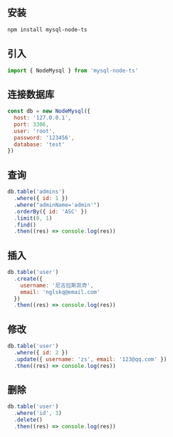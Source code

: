 ## 安装

```bash
npm install mysql-node-ts
```

## 引入

```js
import { NodeMysql } from 'mysql-node-ts'
```

## 连接数据库

```js
const db = new NodeMysql({
  host: '127.0.0.1',
  port: 3306,
  user: 'root',
  password: '123456',
  database: 'test'
})
```

## 查询

```js
db.table('admins')
  .where({ id: 1 })
  .where("adminName='admin'")
  .orderBy({ id: 'ASC' })
  .limit(0, 1)
  .find()
  .then((res) => console.log(res))
```

## 插入

```js
db.table('user')
  .create({
    username: '尼古拉斯凯奇',
    email: 'nglskq@email.com'
  })
  .then((res) => console.log(res))
```

## 修改

```js
db.table('user')
  .where({ id: 2 })
  .update({ username: 'zs', email: '123@qq.com' })
  .then((res) => console.log(res))
```

## 删除

```js
db.table('user')
  .where('id', 3)
  .delete()
  .then((res) => console.log(res))
```
